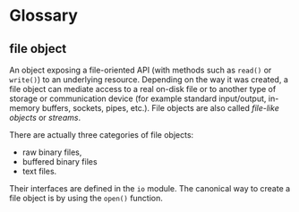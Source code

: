 # Glossary

## file object

An object exposing a file-oriented API (with methods such as `read()` or `write()`) to
an underlying resource. Depending on the way it was created, a file object can mediate
access to a real on-disk file or to another type of storage or communication device (for
example standard input/output, in-memory buffers, sockets, pipes, etc.). File objects
are also called _file-like objects_ or _streams_.

There are actually three categories of file objects:

* raw binary files,
* buffered binary files
* text files.

Their interfaces are defined in the `io` module. The canonical way to create a file
object is by using the `open()` function.